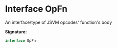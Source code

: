 
# Interface OpFn

An interface/type of JSVM opcodes' function's body

<b>Signature:</b>

```typescript
interface OpFn 
```
